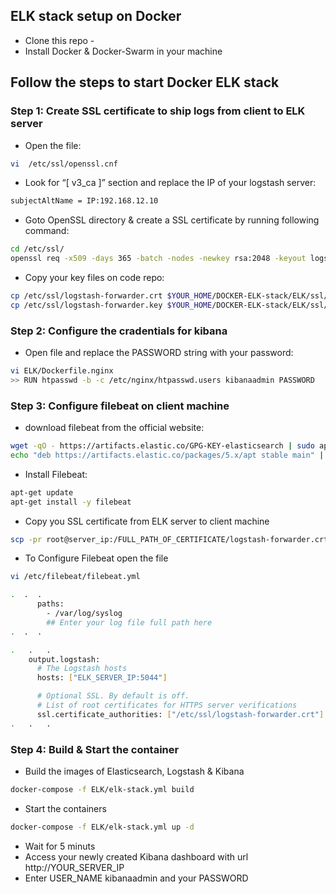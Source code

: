 ## ELK stack setup on Docker
   * Clone this repo -
   * Install Docker & Docker-Swarm in your machine

## Follow the steps to start Docker ELK stack

### Step 1: Create SSL certificate to ship logs from client to ELK server
   * Open the file:
```sh
vi  /etc/ssl/openssl.cnf 
```

   * Look for “[ v3_ca ]” section and replace the IP of your logstash server: 
```sh
subjectAltName = IP:192.168.12.10
```

   * Goto OpenSSL directory & create a SSL certificate by running following command:
```sh
cd /etc/ssl/
openssl req -x509 -days 365 -batch -nodes -newkey rsa:2048 -keyout logstash-forwarder.key -out logstash-forwarder.crt
```
   * Copy your key files on code repo:

```sh
cp /etc/ssl/logstash-forwarder.crt $YOUR_HOME/DOCKER-ELK-stack/ELK/ssl/certs/logstash-forwarder.crt
cp /etc/ssl/logstash-forwarder.key $YOUR_HOME/DOCKER-ELK-stack/ELK/ssl/private/logstash-forwarder.key
```
### Step 2: Configure the cradentials for kibana
   * Open file and replace the PASSWORD string with your password:
```sh
vi ELK/Dockerfile.nginx
>> RUN htpasswd -b -c /etc/nginx/htpasswd.users kibanaadmin PASSWORD
```
### Step 3: Configure filebeat on client machine
  * download filebeat from the official website:
```sh
wget -qO - https://artifacts.elastic.co/GPG-KEY-elasticsearch | sudo apt-key add -
echo "deb https://artifacts.elastic.co/packages/5.x/apt stable main" | sudo tee -a /etc/apt/sources.list.d/beats.list
```
  * Install Filebeat:
```sh
apt-get update 
apt-get install -y filebeat
```
  * Copy you SSL certificate from ELK server to client machine
```sh
scp -pr root@server_ip:/FULL_PATH_OF_CERTIFICATE/logstash-forwarder.crt /etc/ssl
```
  * To Configure Filebeat open the file
```sh
vi /etc/filebeat/filebeat.yml
```
```sh
.  .  .
      paths:
        - /var/log/syslog
        ## Enter your log file full path here
.  .  .
```
```sh
.   .   .
	output.logstash:
	  # The Logstash hosts
	  hosts: ["ELK_SERVER_IP:5044"]

	  # Optional SSL. By default is off.
	  # List of root certificates for HTTPS server verifications
	  ssl.certificate_authorities: ["/etc/ssl/logstash-forwarder.crt"]
.   .   .
```

### Step 4: Build & Start the container
   * Build the images of Elasticsearch, Logstash  & Kibana
```sh
docker-compose -f ELK/elk-stack.yml build
```
  * Start the containers
```sh
docker-compose -f ELK/elk-stack.yml up -d
```
  * Wait for 5 minuts
  * Access your newly created Kibana dashboard with url http://YOUR_SERVER_IP
  * Enter USER_NAME kibanaadmin and your PASSWORD






